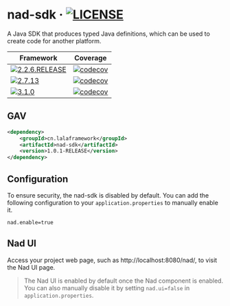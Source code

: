# nad-sdk · [![LICENSE](https://img.shields.io/github/license/HuolalaTech/nad)](../../LICENSE.txt)

A Java SDK that produces typed Java definitions, which can be used to create code for another platform.

| Framework                                                                                                                                                                                                              | Coverage                                                                                                                                                                                                                      |
| ---------------------------------------------------------------------------------------------------------------------------------------------------------------------------------------------------------------------- | ----------------------------------------------------------------------------------------------------------------------------------------------------------------------------------------------------------------------------- |
| [![2.2.6.RELEASE](https://img.shields.io/badge/Spring%20Boot-2.2.6.RELEASE-gray?logo=spring&logoColor=white&labelColor=6DB33F)](https://mvnrepository.com/artifact/org.springframework.boot/spring-boot/2.2.6.RELEASE) | [![codecov](https://codecov.io/gh/HuolalaTech/nad/branch/main/graph/badge.svg?token=3YnCtwfAzL&flag=nad-java-sdk-spring-boot-2.2)](https://app.codecov.io/gh/HuolalaTech/nad/flags?flags%5B0%5D=nad-java-sdk-spring-boot-2.2) |
| [![2.7.13](https://img.shields.io/badge/Spring%20Boot-2.7.13-gray?logo=spring&logoColor=white&labelColor=6DB33F)](https://mvnrepository.com/artifact/org.springframework.boot/spring-boot/2.7.13)                      | [![codecov](https://codecov.io/gh/HuolalaTech/nad/branch/main/graph/badge.svg?token=3YnCtwfAzL&flag=nad-java-sdk-spring-boot-2.7)](https://app.codecov.io/gh/HuolalaTech/nad/flags?flags%5B0%5D=nad-java-sdk-spring-boot-2.7) |
| [![3.1.0](https://img.shields.io/badge/Spring%20Boot-3.1.0-gray?logo=spring&logoColor=white&labelColor=6DB33F)](https://mvnrepository.com/artifact/org.springframework.boot/spring-boot/3.1.0)                         | [![codecov](https://codecov.io/gh/HuolalaTech/nad/branch/main/graph/badge.svg?token=3YnCtwfAzL&flag=nad-java-sdk-spring-boot-3.1)](https://app.codecov.io/gh/HuolalaTech/nad/flags?flags%5B0%5D=nad-java-sdk-spring-boot-3.1) |

## GAV

```xml
<dependency>
    <groupId>cn.lalaframework</groupId>
    <artifactId>nad-sdk</artifactId>
    <version>1.0.1-RELEASE</version>
</dependency>
```

## Configuration

To ensure security, the nad-sdk is disabled by default. You can add the following configuration to
your `application.properties` to manually enable it.

```properties
nad.enable=true
```

## Nad UI

Access your project web page, such as http://localhost:8080/nad/, to visit the Nad UI page.

> The Nad UI is enabled by default once the Nad component is enabled.
> You can also manually disable it by setting `nad.ui=false` in `application.properties`.
